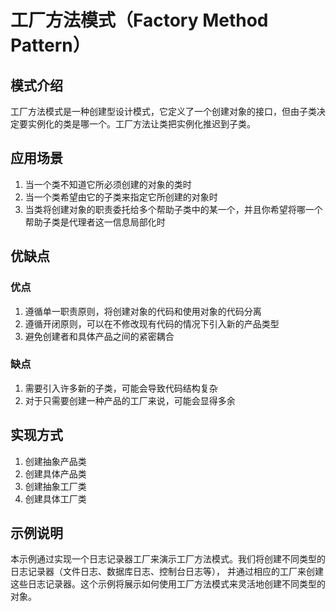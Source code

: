 # 工厂方法模式（Factory Method Pattern）

## 模式介绍
工厂方法模式是一种创建型设计模式，它定义了一个创建对象的接口，但由子类决定要实例化的类是哪一个。工厂方法让类把实例化推迟到子类。

## 应用场景
1. 当一个类不知道它所必须创建的对象的类时
2. 当一个类希望由它的子类来指定它所创建的对象时
3. 当类将创建对象的职责委托给多个帮助子类中的某一个，并且你希望将哪一个帮助子类是代理者这一信息局部化时

## 优缺点
### 优点
1. 遵循单一职责原则，将创建对象的代码和使用对象的代码分离
2. 遵循开闭原则，可以在不修改现有代码的情况下引入新的产品类型
3. 避免创建者和具体产品之间的紧密耦合

### 缺点
1. 需要引入许多新的子类，可能会导致代码结构复杂
2. 对于只需要创建一种产品的工厂来说，可能会显得多余

## 实现方式
1. 创建抽象产品类
2. 创建具体产品类
3. 创建抽象工厂类
4. 创建具体工厂类

## 示例说明
本示例通过实现一个日志记录器工厂来演示工厂方法模式。我们将创建不同类型的日志记录器（文件日志、数据库日志、控制台日志等），
并通过相应的工厂来创建这些日志记录器。这个示例将展示如何使用工厂方法模式来灵活地创建不同类型的对象。